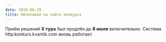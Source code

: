 ```yaml
---
date: 2018-06-29
title: Неполадки на сайте конкурса
---
```


Приём решений **X тура** был продлён до **8 июля** включительно. 
Система http:konkurs.kvantik.com вновь работает.

